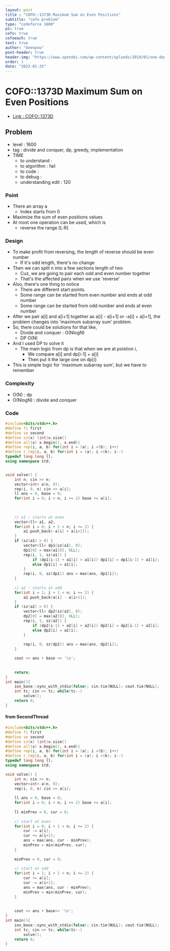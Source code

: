 ```yaml
---
layout: post
title : "COFO::1373D Maximum Sum on Even Positions"
subtitle: "cofo problem"
type: "codeforce 1600"
ps: true
cofo: true
cofoeach: true
text: true
author: "beenpow"
post-header: true
header-img: "https://www.spotebi.com/wp-content/uploads/2019/01/one-day-day-one-workout-motivation-spotebi.jpg"
order: 1
date: "2023-01-25"
---
```

# COFO::1373D Maximum Sum on Even Positions
- [Link : COFO::1373D](https://codeforces.com/problemset/problem/1373/D)


## Problem 

- level : 1600
- tag : divide and conquer, dp, greedy, implementation
- TIME
  - to understand    : 
  - to algorithm     : fail
  - to code          : 
  - to debug         : 
  - understanding edit : 120

### Point
- There an array a
  - Index starts from 0
- Maximize the sum of even positions values
- At most one operation can be used, which is
  - reverse the range [L:R]

### Design
- To make profit from reversing, the length of reverse should be even number
  - If it's odd length, there's no change
- Then we can split n into a few sections length of two
  - Cuz, we are going to pair each odd and even number together
  - That's the affected pairs when we use 'reverse'
- Also, there's one thing to notice
  - There are different start points.
  - Some range can be started from even number and ends at odd number
  - Some range can be started from odd number and ends at even number
- After we pair a[i] and a[i+1] together as a[i] - a[i+1] or -a[i] + a[i+1], the problem changes into 'maximum subarray sum' problem.
- So, there could be solutions for that like,
  - Divide and conquer : O(NlogN)
  - DP O(N)
- And I used DP to solve it
  - The main logic from dp is that when we are at poistion i,
    - We compare a[i] and dp[i-1] + a[i]
    - Then put it the large one on dp[i]
- This is simple logic for 'maximum subarray sum', but we have to remember

### Complexity
- O(N) : dp
- O(NlogN) : divide and conquer

### Code


```cpp
#include<bits/stdc++.h>
#define fi first
#define se second
#define sz(x) (int)x.size()
#define all(x) x.begin(), x.end()
#define rep(i, a, b) for(int i = (a); i <(b); i++)
#define r_rep(i, a, b) for(int i = (a); i >(b); i--)
typedef long long ll;
using namespace std;


void solve() {
    int n; cin >> n;
    vector<int> a(n, 0);
    rep(i, 0, n) cin >> a[i];
    ll ans = 0, base = 0;
    for(int i = 0; i < n; i += 2) base += a[i];
    
    
    
    // a1 : starts at even
    vector<ll> a1, a2;
    for(int i = 0; i + 1 < n; i += 2) {
        a1.push_back(-a[i] + a[i+1]);
    }
    if (sz(a1) > 0) {
        vector<ll> dp1(sz(a1), 0);
        dp1[0] = max(a1[0], 0LL);
        rep(i, 1, sz(a1)) {
            if (dp1[i-1] + a1[i] > a1[i]) dp1[i] = dp1[i-1] + a1[i];
            else dp1[i] = a1[i];
        }
        rep(i, 0, sz(dp1)) ans = max(ans, dp1[i]);
    }
    
    // a2 : starts at odd
    for(int i = 1; i + 1 < n; i += 2) {
        a2.push_back(a[i] - a[i+1]);
    }
    if (sz(a2) > 0) {
        vector<ll> dp2(sz(a2), 0);
        dp2[0] = max(a2[0], 0LL);
        rep(i, 1, sz(a2)) {
            if (dp2[i-1] + a2[i] > a2[i]) dp2[i] = dp2[i-1] + a2[i];
            else dp2[i] = a2[i];
        }
        
        rep(i, 0, sz(dp2)) ans = max(ans, dp2[i]);
    }

    cout << ans + base << '\n';
    
    
    return;
}
int main(){
    ios_base::sync_with_stdio(false); cin.tie(NULL); cout.tie(NULL);
    int tc; cin >> tc; while(tc--)
        solve();
    return 0;
}
```

#### from SecondThread

```cpp
#include<bits/stdc++.h>
#define fi first
#define se second
#define sz(x) (int)x.size()
#define all(x) x.begin(), x.end()
#define rep(i, a, b) for(int i = (a); i <(b); i++)
#define r_rep(i, a, b) for(int i = (a); i >(b); i--)
typedef long long ll;
using namespace std;

void solve() {
    int n; cin >> n;
    vector<int> a(n, 0);
    rep(i, 0, n) cin >> a[i];
    
    ll ans = 0, base = 0;
    for(int i = 0; i < n; i += 2) base += a[i];
    
    ll minPrev = 0, cur = 0;
    
    // start at even
    for(int i = 0; i + 1 < n; i += 2) {
        cur -= a[i];
        cur += a[i+1];
        ans = max(ans, cur - minPrev);
        minPrev = min(minPrev, cur);
    }
    
    minPrev = 0, cur = 0;
    
    // start at odd
    for(int i = 1; i + 1 < n; i += 2) {
        cur += a[i];
        cur -= a[i+1];
        ans = max(ans, cur - minPrev);
        minPrev = min(minPrev, cur);
    }
    
    
    cout << ans + base<< '\n';
}
int main(){
    ios_base::sync_with_stdio(false); cin.tie(NULL); cout.tie(NULL);
    int tc; cin >> tc; while(tc--)
        solve();
    return 0;
}
```
